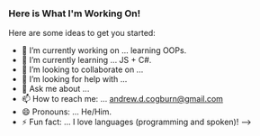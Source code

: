 ### Here is What I'm Working On! 

Here are some ideas to get you started:

- 🔭 I’m currently working on ... learning OOPs.
- 🌱 I’m currently learning ... JS + C#.
- 👯 I’m looking to collaborate on ... 
- 🤔 I’m looking for help with ... 
- 💬 Ask me about ... 
- 📫 How to reach me: ... andrew.d.cogburn@gmail.com
- 😄 Pronouns: ... He/Him.
- ⚡ Fun fact: ... I love languages (programming and spoken)!
-->
